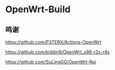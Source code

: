 # OpenWrt-Build

## 鸣谢

https://github.com/P3TERX/Actions-OpenWrt

https://github.com/kiddin9/OpenWrt_x86-r2s-r4s

https://github.com/SuLingGG/OpenWrt-Rpi
